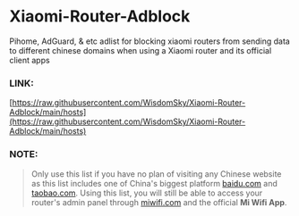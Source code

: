 # Xiaomi-Router-Adblock
Pihome, AdGuard, & etc adlist for blocking xiaomi routers from sending data to different chinese domains when using a Xiaomi router and its official client apps

### LINK:

[https://raw.githubusercontent.com/WisdomSky/Xiaomi-Router-Adblock/main/hosts](https://raw.githubusercontent.com/WisdomSky/Xiaomi-Router-Adblock/main/hosts)


### NOTE:

> Only use this list if you have no plan of visiting any Chinese website as this list includes one of China's biggest platform [baidu.com](https://baidu.com) and [taobao.com](https://taobao.com). Using this list, you will still be able to access your router's admin panel through [miwifi.com](https://miwifi.com) and the official **Mi Wifi App**.

